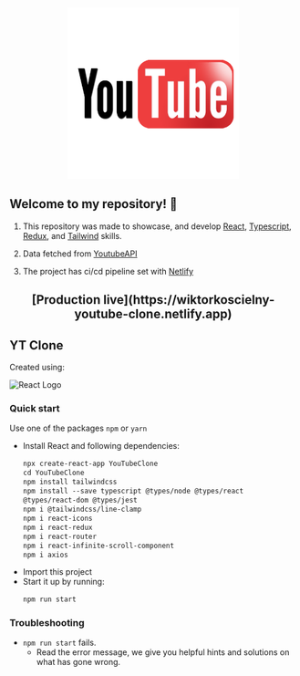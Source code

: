 <div align="center">
<img src="https://github.com/wiktorkoscielny/YouTube/blob/YT-25/src/youtube/style/assets/yt-logo.png" width="300" alt="YouTube Logo" />
</div>

## Welcome to my repository! 🚀 

1. This repository was made to showcase, and develop [React](https://react.dev), [Typescript](https://www.typescriptlang.org
), [Redux](https://redux.js.org), and [Tailwind](https://tailwindcss.com) skills.

2. Data fetched from [YoutubeAPI](https://developers.google.com/youtube/v3/docs?hl=pl)

3. The project has ci/cd pipeline set with [Netlify](https://docs.netlify.com/cli/get-started/)

<div align="center"><h2>[Production live](https://wiktorkoscielny-youtube-clone.netlify.app)</h2></div>

## YT Clone

Created using: 

<img src="https://miro.medium.com/v2/resize:fit:1200/1*et_kPtJUzLi0GMYP9JlVmg.gif" width="300" alt="React Logo" />

### Quick start

Use one of the packages `npm` or `yarn`
- Install React and following dependencies:
   ```
   npx create-react-app YouTubeClone
   cd YouTubeClone
   npm install tailwindcss
   npm install --save typescript @types/node @types/react @types/react-dom @types/jest
   npm i @tailwindcss/line-clamp
   npm i react-icons
   npm i react-redux
   npm i react-router
   npm i react-infinite-scroll-component
   npm i axios
   ```
- Import this project
- Start it up by running:
    ```bash
    npm run start
    ```
### Troubleshooting 
- ```npm run start``` fails.
  - Read the error message, we give you helpful hints and solutions on what has gone wrong.
